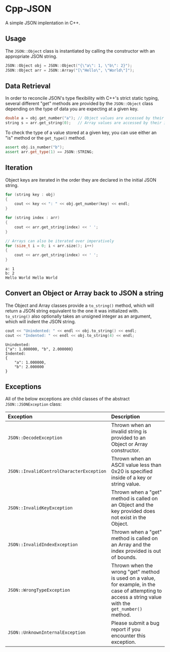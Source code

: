 # Cpp-JSON
A simple JSON implentation in C++.

## Usage
The `JSON::Object` class is instantiated by calling the constructor with an appropriate JSON string.
```cpp
JSON::Object obj = JSON::Object("{\"a\": 1, \"b\": 2}");
JSON::Object arr = JSON::Array("[\"Hello\", \"World\"]");
```

## Data Retrieval
In order to reconcile JSON's type flexibility with C++'s strict static typing, several different "get" methods are provided by the `JSON::Object` class depending on the type of data you are expecting at a given key.

```cpp
double a = obj.get_number("a"); // Object values are accessed by their key
string s = arr.get_string(0);   // Array values are accessed by their index
```

To check the type of a value stored at a given key, you can use either an "is" method or the `get_type()` method.
```cpp
assert obj.is_number("b");
assert arr.get_type(1) == JSON::STRING;
```

## Iteration
Object keys are iterated in the order they are declared in the initial JSON string.
```cpp
for (string key : obj)
{
    cout << key << ": " << obj.get_number(key) << endl;
}

for (string index : arr)
{
    cout << arr.get_string(index) << ' ';
}

// Arrays can also be iterated over imperatively
for (size_t i = 0; i < arr.size(); i++)
{
    cout << arr.get_string(index) << ' ';
}
```
```
a: 1
b: 2
Hello World Hello World
```
## Convert an Object or Array back to JSON a string
The Object and Array classes provide a `to_string()` method, which will return a JSON string equivalent to the one it was initialized with. `to_string()` also optionally takes an unsigned integer as an argument, which will indent the JSON string.
```cpp
cout << "Unindented: " << endl << obj.to_string() << endl;
cout << "Indented: " << endl << obj.to_string(4) << endl;
```
```
Unindented:
{"a": 1.000000, "b", 2.000000}
Indented:
{
    "a": 1.000000,
    "b": 2.000000
}
```

## Exceptions
All of the below exceptions are child classes of the abstract `JSON::JSONException` class:

|Exception|Description|
|:--------|:----------|
|`JSON::DecodeException`|Thrown when an invalid string is provided to an Object or Array constructor.|
|`JSON::InvalidControlCharacterException`|Thrown when an ASCII value less than 0x20 is specified inside of a key or string value.|
|`JSON::InvalidKeyException`|Thrown when a "get" method is called on an Object and the key provided does not exist in the Object.|
|`JSON::InvalidIndexException`|Thrown when a  "get" method is called on an Array and the index provided is out of bounds.|
|`JSON::WrongTypeException`|Thrown when  the wrong "get" method is used on a value, for example, in the case of attempting to access a string value with the `get_number()` method.|
|`JSON::UnknownInternalException`|Please submit a bug report if you encounter this exception.|

